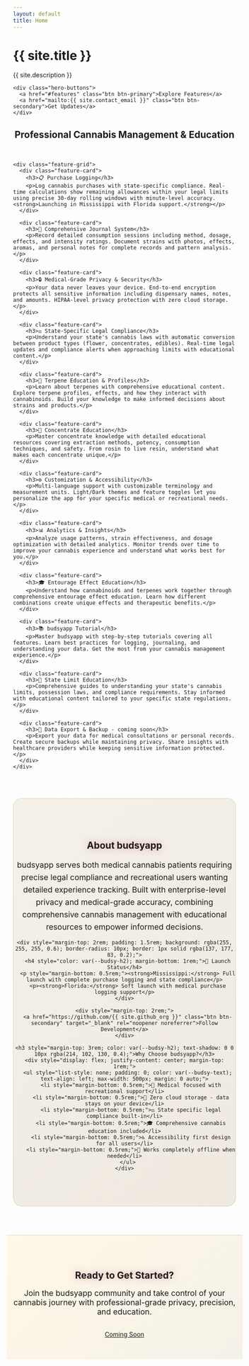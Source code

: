 ```yaml
---
layout: default
title: Home
---
```


<div class="hero">
  <div class="wrapper">
    <h1 class="hero-title">{{ site.title }}</h1>
    <p class="hero-tagline">{{ site.description }}</p>
    
    <div class="hero-buttons">
      <a href="#features" class="btn btn-primary">Explore Features</a>
      <a href="mailto:{{ site.contact_email }}" class="btn btn-secondary">Get Updates</a>
    </div>
  </div>
</div>

<div class="features" id="features">
  <div class="wrapper">
    <h2 style="text-align: center; margin-bottom: 3rem; color: var(--budsy-h2);">Professional Cannabis Management & Education</h2>
    
    <div class="feature-grid">
      <div class="feature-card">
        <h3>📋 Purchase Logging</h3>
        <p>Log cannabis purchases with state-specific compliance. Real-time calculations show remaining allowances within your legal limits using precise 30-day rolling windows with minute-level accuracy. <strong>Launching in Mississippi with Florida support.</strong></p>
      </div>
      
      <div class="feature-card">
        <h3>📖 Comprehensive Journal System</h3>
        <p>Record detailed consumption sessions including method, dosage, effects, and intensity ratings. Document strains with photos, effects, aromas, and personal notes for complete records and pattern analysis.</p>
      </div>
      
      <div class="feature-card">
        <h3>🔒 Medical-Grade Privacy & Security</h3>
        <p>Your data never leaves your device. End-to-end encryption protects all sensitive information including dispensary names, notes, and amounts. HIPAA-level privacy protection with zero cloud storage.</p>
      </div>
      
      <div class="feature-card">
        <h3>⚖️ State-Specific Legal Compliance</h3>
        <p>Understand your state's cannabis laws with automatic conversion between product types (flower, concentrates, edibles). Real-time legal updates and compliance alerts when approaching limits with educational content.</p>
      </div>
      
      <div class="feature-card">
        <h3>🌿 Terpene Education & Profiles</h3>
        <p>Learn about terpenes with comprehensive educational content. Explore terpene profiles, effects, and how they interact with cannabinoids. Build your knowledge to make informed decisions about strains and products.</p>
      </div>
      
      <div class="feature-card">
        <h3>🧪 Concentrate Education</h3>
        <p>Master concentrate knowledge with detailed educational resources covering extraction methods, potency, consumption techniques, and safety. From rosin to live resin, understand what makes each concentrate unique.</p>
      </div>
      
      <div class="feature-card">
        <h3>⚙️ Customization & Accessibility</h3>
        <p>Multi-language support with customizable terminology and measurement units. Light/Dark themes and feature toggles let you personalize the app for your specific medical or recreational needs.</p>
      </div>
      
      <div class="feature-card">
        <h3>📊 Analytics & Insights</h3>
        <p>Analyze usage patterns, strain effectiveness, and dosage optimization with detailed analytics. Monitor trends over time to improve your cannabis experience and understand what works best for you.</p>
      </div>
      
      <div class="feature-card">
        <h3>🎓 Entourage Effect Education</h3>
        <p>Understand how cannabinoids and terpenes work together through comprehensive entourage effect education. Learn how different combinations create unique effects and therapeutic benefits.</p>
      </div>
      
      <div class="feature-card">
        <h3>📚 budsyapp Tutorial</h3>
        <p>Master budsyapp with step-by-step tutorials covering all features. Learn best practices for logging, journaling, and understanding your data. Get the most from your cannabis management experience.</p>
      </div>
      
      <div class="feature-card">
        <h3>📖 State Limit Education</h3>
        <p>Comprehensive guides to understanding your state's cannabis limits, possession laws, and compliance requirements. Stay informed with educational content tailored to your specific state regulations.</p>
      </div>
      
      <div class="feature-card">
        <h3>🔄 Data Export & Backup - coming soon</h3>
        <p>Export your data for medical consultations or personal records. Create secure backups while maintaining privacy. Share insights with healthcare providers while keeping sensitive information protected.</p>
      </div>
    </div>
  </div>
</div>

<div style="background: linear-gradient(135deg, #F5F1E8 0%, #EFE9E0 100%); padding: 4rem 0; margin-top: 4rem; border-radius: 20px; border: 1px solid rgba(137, 177, 83, 0.3);">
  <div class="wrapper" style="text-align: center;">
    <h2 style="color: var(--budsy-h2); text-shadow: 0 0 15px rgba(214, 102, 130, 0.5);">About budsyapp</h2>
    <p style="font-size: 1.1rem; max-width: 700px; margin: 0 auto; line-height: 1.6; color: var(--budsy-text);">
      budsyapp serves both medical cannabis patients requiring precise legal compliance and recreational users wanting detailed experience tracking. Built with enterprise-level privacy and medical-grade accuracy, combining comprehensive cannabis management with educational resources to empower informed decisions.
    </p>
    
    <div style="margin-top: 2rem; padding: 1.5rem; background: rgba(255, 255, 255, 0.6); border-radius: 10px; border: 1px solid rgba(137, 177, 83, 0.2);">
      <h4 style="color: var(--budsy-h2); margin-bottom: 1rem;">🚀 Launch Status</h4>
      <p style="margin-bottom: 0.5rem;"><strong>Mississippi:</strong> Full launch with complete purchase logging and state compliance</p>
      <p><strong>Florida:</strong> Soft launch with medical purchase logging support</p>
    </div>
    
    <div style="margin-top: 2rem;">
      <a href="https://github.com/{{ site.github_org }}" class="btn btn-secondary" target="_blank" rel="noopener noreferrer">Follow Development</a>
    </div>
    
    <h3 style="margin-top: 3rem; color: var(--budsy-h2); text-shadow: 0 0 10px rgba(214, 102, 130, 0.4);">Why Choose budsyapp?</h3>
    <div style="display: flex; justify-content: center; margin-top: 1rem;">
      <ul style="list-style: none; padding: 0; color: var(--budsy-text); text-align: left; max-width: 500px; margin: 0 auto;">
        <li style="margin-bottom: 0.5rem;">🏥 Medical focused with recreational support</li>
        <li style="margin-bottom: 0.5rem;">🔐 Zero cloud storage - data stays on your device</li>
        <li style="margin-bottom: 0.5rem;">⚖️ State specific legal compliance built-in</li>
        <li style="margin-bottom: 0.5rem;">🎓 Comprehensive cannabis education included</li>
        <li style="margin-bottom: 0.5rem;">♿ Accessibility first design for all users</li>
        <li style="margin-bottom: 0.5rem;">📱 Works completely offline when needed</li>
      </ul>
    </div>
  </div>
</div>

<div style="text-align: center; padding: 3rem 0; background: linear-gradient(135deg, #FFF8E7 0%, #F5F1E8 100%); color: var(--budsy-text); margin: 4rem -15px 0 -15px; border-top: 1px solid rgba(137, 177, 83, 0.3);">
  <div class="wrapper">
    <h2 style="color: var(--budsy-h2); text-shadow: 0 0 15px rgba(214, 102, 130, 0.5);">Ready to Get Started?</h2>
    <p style="font-size: 1.1rem; margin-bottom: 2rem;">Join the budsyapp community and take control of your cannabis journey with professional-grade privacy, precision, and education.</p>
    <a href="#features" class="btn btn-primary">Coming Soon</a>
  </div>
</div>